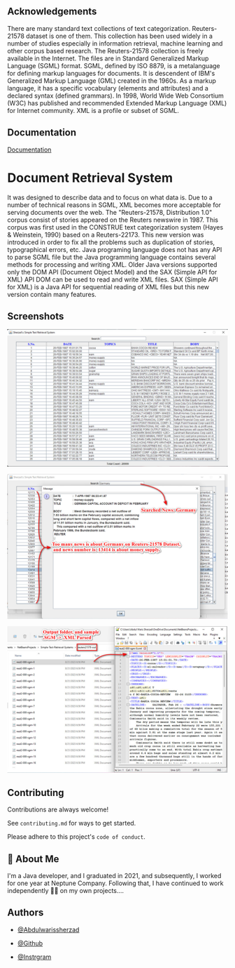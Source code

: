
## Acknowledgements

There are many standard text collections of text categorization. Reuters-21578 dataset is one of
them. This collection has been used widely in a number of studies especially in information
retrieval, machine learning and other corpus based research. The Reuters-21578 collection is freely
available in the Internet. The files are in
Standard Generalized Markup Language (SGML) format. SGML, defined by ISO 8879, is a
metalanguage for defining markup languages for documents. It is descendent of IBM's
Generalized Markup Language (GML) created in the 1960s. As a markup language, it has a
specific vocabulary (elements and attributes) and a declared syntax (defined grammars). In 1998,
World Wide Web Consortium (W3C) has published and recommended Extended Markup
Language (XML) for Internet community. XML is a profile or subset of SGML.
## Documentation

[Documentation](https://paperswithcode.com/dataset/reuters-21578)


# Document Retrieval System

It was designed to describe data and to focus on what data is. Due to a number of technical reasons
in SGML, XML becomes more acceptable for serving documents over the web.
The "Reuters-21578, Distribution 1.0" corpus consist of stories appeared on the Reuters newswire
in 1987. This corpus was first used in the CONSTRUE text categorization system
(Hayes & Weinstein, 1990) based on a Reuters-22173. This new version was introduced in order
to fix all the problems such as duplication of stories, typographical errors, etc.
Java programing language does not has any API to parse SGML file but the Java programming
language contains several methods for processing and writing XML. Older Java versions supported
only the DOM API (Document Object Model) and the SAX (Simple API for XML) API DOM can
be used to read and write XML files. SAX (Simple API for XML) is a Java API for sequential
reading of XML files but this new version contain many features.
## Screenshots

![App Screenshot 'Simple Retieval System'](https://github.com/Abdulwarissherzad/Document-Retrieval-System/blob/main/Pictures/Simple%20Text%20Retrieval%20System.jpg)

![App Screenshot 'Out Put after slected news'](https://github.com/Abdulwarissherzad/Document-Retrieval-System/blob/main/Pictures/Output-Run-Application.jpg)

![App Screenshot 'Output Folder'](https://github.com/Abdulwarissherzad/Document-Retrieval-System/blob/main/Pictures/Output-Folder.jpg)

## Contributing

Contributions are always welcome!

See `contributing.md` for ways to get started.

Please adhere to this project's `code of conduct`.


## 🚀 About Me
I'm a Java developer, and I graduated in 2021, and subsequently, I worked for one year at Neptune Company. Following that, I have continued to work independently 🦾🔥 on my own projects....


## Authors

- [@Abdulwarissherzad](https://www.get-in-it.de/profil/WuQ0LQ7GtXDmViHNmcSNL5uyjDkBqKbh)

- [@Github](https://github.com/Abdulwarissherzad)
- [@Instrgram](https://www.instagram.com/engineer_waris/)